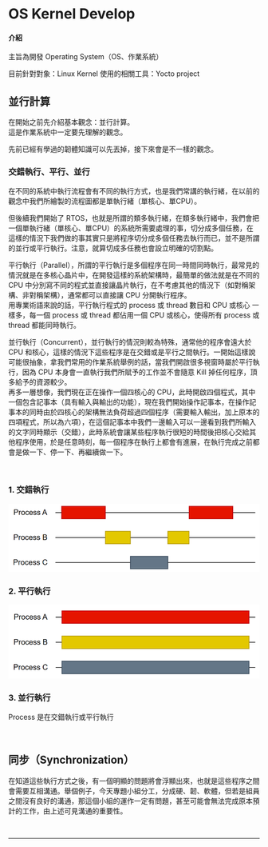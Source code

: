 # OS Kernel Develop

#### 介紹

主旨為開發 Operating System（OS、作業系統）

目前針對對象：Linux Kernel
使用的相關工具：Yocto project

## 並行計算

在開始之前先介紹基本觀念：並行計算。</br>
這是作業系統中一定要先理解的觀念。</br>

先前已經有學過的韌體知識可以先丟掉，接下來會是不一樣的觀念。</br>

### 交錯執行、平行、並行

在不同的系統中執行流程會有不同的執行方式，也是我們常講的執行緒，在以前的觀念中我們所繪製的流程圖都是單執行緒（單核心、單CPU）。</br>

但後續我們開始了 RTOS，也就是所謂的類多執行緒，在類多執行緒中，我們會把一個單執行緒（單核心、單CPU）的系統所需要處理的事，切分成多個任務，在這樣的情況下我們做的事其實只是將程序切分成多個任務去執行而已，並不是所謂的並行或平行執行。注意，就算切成多任務也會設立明確的切割點。</br>

平行執行（Parallel），所謂的平行執行是多個程序在同一時間同時執行，最常見的情況就是在多核心晶片中，在開發這樣的系統架構時，最簡單的做法就是在不同的 CPU 中分別寫不同的程式並直接讓晶片執行，在不考慮其他的情況下（如對稱架構、非對稱架構），通常都可以直接讓 CPU 分開執行程序。</br>
用專業術語來說的話，平⾏執⾏程式的 process 或 thread 數⽬和 CPU 或核⼼
⼀樣多，每⼀個 process 或 thread 都佔⽤⼀個 CPU 或核心，使得所有 process 或 thread 都能同時執⾏。</br>

並行執行（Concurrent），並行執行的情況則較為特殊，通常他的程序會遠大於 CPU 和核心，這樣的情況下這些程序是在交錯或是平行之間執行。一開始這樣說可能很抽象，拿我們常用的作業系統舉例的話，當我們開啟很多視窗時屬於平行執行，因為 CPU 本身會一直執行我們所賦予的工作並不會隨意 Kill 掉任何程序，頂多給予的資源較少。</br>
再多一層想像，我們現在正在操作一個四核心的 CPU，此時開啟四個程式，其中一個包含記事本（具有輸入與輸出的功能），現在我們開始操作記事本，在操作記事本的同時由於四核心的架構無法負荷超過四個程序（需要輸入輸出，加上原本的四項程式，所以為六項），在這個記事本中我們一邊輸入可以一邊看到我們所輸入的文字同時顯示（交錯），此時系統會讓某些程序執行很短的時間後把核心交給其他程序使用，於是任意時刻，每一個程序在執行上都會有進展，在執行完成之前都會是做一下、停一下、再繼續做一下。</br>

</br>

### 1. 交錯執行
   ![Interleaved](images/Interleaved.png) </br>
### 2. 平行執行
   ![Parallel](images/Parallel.png) </br>
### 3. 並行執行 </br>
   Process 是在交錯執⾏或平⾏執⾏ </br>

</br>

## 同步（Synchronization）

在知道這些執行方式之後，有一個明顯的問題將會浮顯出來，也就是這些程序之間會需要互相溝通。舉個例子，今天專題小組分工，分成硬、韌、軟體，但若是組員之間沒有良好的溝通，那這個小組的運作一定有問題，甚至可能會無法完成原本預計的工作，由上述可見溝通的重要性。</br>



</br>

---

</br>

